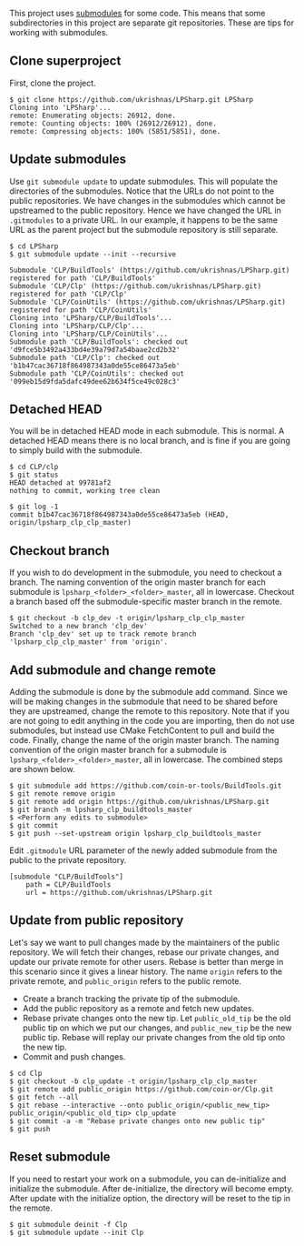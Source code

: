 
This project uses
[submodules](http://git-scm.com/book/en/v2/Git-Tools-Submodules) for some code.
This means that some subdirectories in this project are separate git
repositories. These are tips for working with submodules.

## Clone superproject

First, clone the project.
```
$ git clone https://github.com/ukrishnas/LPSharp.git LPSharp
Cloning into 'LPSharp'...
remote: Enumerating objects: 26912, done.
remote: Counting objects: 100% (26912/26912), done.
remote: Compressing objects: 100% (5851/5851), done.
```

## Update submodules

Use `git submodule update` to update submodules. This
will populate the directories of the submodules. Notice that the URLs do not
point to the public repositories. We have changes in the submodules which cannot
be upstreamed to the public repository. Hence we have changed the URL in
`.gitmodules` to a private URL. In our example, it happens to be the same URL as
the parent project but the submodule repository is still separate.
```
$ cd LPSharp
$ git submodule update --init --recursive

Submodule 'CLP/BuildTools' (https://github.com/ukrishnas/LPSharp.git) registered for path 'CLP/BuildTools'
Submodule 'CLP/Clp' (https://github.com/ukrishnas/LPSharp.git) registered for path 'CLP/Clp'
Submodule 'CLP/CoinUtils' (https://github.com/ukrishnas/LPSharp.git) registered for path 'CLP/CoinUtils'
Cloning into 'LPSharp/CLP/BuildTools'...
Cloning into 'LPSharp/CLP/Clp'...
Cloning into 'LPSharp/CLP/CoinUtils'...
Submodule path 'CLP/BuildTools': checked out 'd9fce5b3492a433bd4e39a79d7a54baae2cd2b32'
Submodule path 'CLP/Clp': checked out 'b1b47cac36718f864987343a0de55ce86473a5eb'
Submodule path 'CLP/CoinUtils': checked out '099eb15d9fda5dafc49dee62b634f5ce49c028c3'
```

## Detached HEAD

You will be in detached HEAD mode in each submodule. This is normal. A detached
HEAD means there is no local branch, and is fine if you are going to simply
build with the submodule.

```
$ cd CLP/clp
$ git status
HEAD detached at 99781af2
nothing to commit, working tree clean

$ git log -1
commit b1b47cac36718f864987343a0de55ce86473a5eb (HEAD, origin/lpsharp_clp_clp_master)
```

## Checkout branch

If you wish to do development in the submodule, you need to checkout a branch.
The naming convention of the origin master branch for each submodule is
`lpsharp_<folder>_<folder>_master`, all in lowercase. Checkout a branch based
off the submodule-specific master branch in the remote.

```
$ git checkout -b clp_dev -t origin/lpsharp_clp_clp_master
Switched to a new branch 'clp_dev'
Branch 'clp_dev' set up to track remote branch 'lpsharp_clp_clp_master' from 'origin'.
```

## Add submodule and change remote

Adding the submodule is done by the submodule add command. Since we will be
making changes in the submodule that need to be shared before they are
upstreamed, change the remote to this repository. Note that if you are not going
to edit anything in the code you are importing, then do not use submodules, but
instead use CMake FetchContent to pull and build the code. Finally, change the
name of the origin master branch. The naming convention of the origin master
branch for a submodule is `lpsharp_<folder>_<folder>_master`, all in lowercase.
The combined steps are shown below.

```
$ git submodule add https://github.com/coin-or-tools/BuildTools.git
$ git remote remove origin
$ git remote add origin https://github.com/ukrishnas/LPSharp.git
$ git branch -m lpsharp_clp_buildtools_master
$ <Perform any edits to submodule>
$ git commit
$ git push --set-upstream origin lpsharp_clp_buildtools_master
```

Edit `.gitmodule` URL parameter of the newly added submodule from the public to
the private repository.

```
[submodule "CLP/BuildTools"]
	path = CLP/BuildTools
	url = https://github.com/ukrishnas/LPSharp.git
```

## Update from public repository

Let's say we want to pull changes made by the maintainers of the public
repository. We will fetch their changes, rebase our private changes, and update
our private remote for other users. Rebase is better than merge in this scenario
since it gives a linear history. The name `origin` refers to the private remote,
and `public_origin` refers to the public remote.

- Create a branch tracking the private tip of the submodule.
- Add the public repository as a remote and fetch new updates.
- Rebase private changes onto the new tip. Let `public_old_tip` be the old public
  tip on which we put our changes, and `public_new_tip` be the new public tip.
  Rebase will replay our private changes from the old tip onto the new tip.
- Commit and push changes.

```
$ cd Clp
$ git checkout -b clp_update -t origin/lpsharp_clp_clp_master
$ git remote add public_origin https://github.com/coin-or/Clp.git
$ git fetch --all
$ git rebase --interactive --onto public_origin/<public_new_tip> public_origin/<public_old_tip> clp_update
$ git commit -a -m "Rebase private changes onto new public tip"
$ git push
```

## Reset submodule

If you need to restart your work on a submodule, you can de-initialize and
initialize the submodule. After de-initialize, the directory will become empty.
After update with the initialize option, the directory will be reset to the tip
in the remote.

```
$ git submodule deinit -f Clp
$ git submodule update --init Clp
```